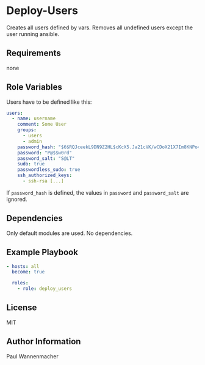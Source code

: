 # Deploy-Users

Creates all users defined by vars. Removes all undefined users except the user running ansible.

## Requirements

none

## Role Variables

Users have to be defined like this:

```yaml
users:
  - name: username
    comment: Some User
    groups:
      - users
      - admin
    password_hash: "$6$RQJceekL9DN9Z2HL$cKcX5.Ja21cVK/wCDoX21X7Im8KNPo43WLUbJFBNcSuJRUvDwIzj2HaT/oQqNiV8YEjsRaxKLTUHz1zIthe6D1"
    password: "P@$$w0rd"
    password_salt: "S@LT"
    sudo: true
    passwordless_sudo: true
    ssh_authorized_keys:
      - ssh-rsa [...]
```

If `password_hash` is defined, the values in `password` and `password_salt` are ignored.

## Dependencies

Only default modules are used. No dependencies.

## Example Playbook

```yaml
- hosts: all
  become: true

  roles:
    - role: deploy_users
```

## License

MIT

## Author Information

Paul Wannenmacher
